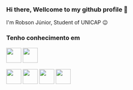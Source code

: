 ### Hi there, Wellcome to my github profile 👋

I'm Robson Júnior, Student of UNICAP 😉

### Tenho conhecimento em

<img src="https://cdn.jsdelivr.net/gh/devicons/devicon/icons/arduino/arduino-original-wordmark.svg" heigh="40" width="40"/> <img src="https://cdn.jsdelivr.net/gh/devicons/devicon/icons/css3/css3-plain-wordmark.svg" heigh="40" width="40"/>
 
<img src="https://cdn.jsdelivr.net/gh/devicons/devicon/icons/html5/html5-original-wordmark.svg" heigh="40" width="40"/>

<img src="https://cdn.jsdelivr.net/gh/devicons/devicon/icons/java/java-original-wordmark.svg" heigh="40" width="40"/>
            
<img src="https://cdn.jsdelivr.net/gh/devicons/devicon/icons/javascript/javascript-original.svg" heigh="40" width="40"/>
            
<img src="https://cdn.jsdelivr.net/gh/devicons/devicon/icons/python/python-original-wordmark.svg" heigh="40" width="40"/>
          
          
          
          
          
          
<!--
**RobLins12/RobLins12** is a ✨ _special_ ✨ repository because its `README.md` (this file) appears on your GitHub profile.

